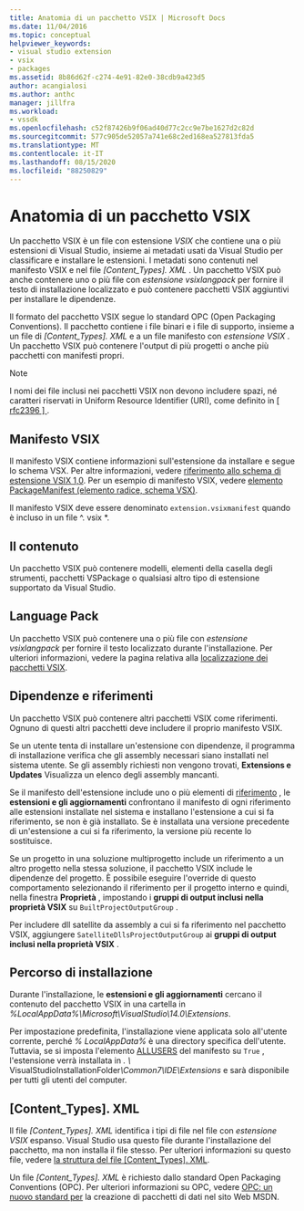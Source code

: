 ```yaml
---
title: Anatomia di un pacchetto VSIX | Microsoft Docs
ms.date: 11/04/2016
ms.topic: conceptual
helpviewer_keywords:
- visual studio extension
- vsix
- packages
ms.assetid: 8b86d62f-c274-4e91-82e0-38cdb9a423d5
author: acangialosi
ms.author: anthc
manager: jillfra
ms.workload:
- vssdk
ms.openlocfilehash: c52f87426b9f06ad40d77c2cc9e7be1627d2c82d
ms.sourcegitcommit: 577c905de52057a741e68c2ed168ea527813fda5
ms.translationtype: MT
ms.contentlocale: it-IT
ms.lasthandoff: 08/15/2020
ms.locfileid: "88250829"
---
```

# <a name="anatomy-of-a-vsix-package"></a>Anatomia di un pacchetto VSIX
Un pacchetto VSIX è un file con estensione *VSIX* che contiene una o più estensioni di Visual Studio, insieme ai metadati usati da Visual Studio per classificare e installare le estensioni. I metadati sono contenuti nel manifesto VSIX e nel file *[Content_Types]. XML* . Un pacchetto VSIX può anche contenere uno o più file con *estensione vsixlangpack* per fornire il testo di installazione localizzato e può contenere pacchetti VSIX aggiuntivi per installare le dipendenze.

 Il formato del pacchetto VSIX segue lo standard OPC (Open Packaging Conventions). Il pacchetto contiene i file binari e i file di supporto, insieme a un file di *[Content_Types]. XML* e a un file manifesto con *estensione VSIX* . Un pacchetto VSIX può contenere l'output di più progetti o anche più pacchetti con manifesti propri.

> [!NOTE]
> I nomi dei file inclusi nei pacchetti VSIX non devono includere spazi, né caratteri riservati in Uniform Resource Identifier (URI), come definito in [ \[ rfc2396 \] ](https://www.rfc-editor.org/rfc/rfc2396.txt).

## <a name="the-vsix-manifest"></a>Manifesto VSIX
 Il manifesto VSIX contiene informazioni sull'estensione da installare e segue lo schema VSX. Per altre informazioni, vedere [riferimento allo schema di estensione VSIX 1,0](https://msdn.microsoft.com/library/76e410ec-b1fb-4652-ac98-4a4c52e09a2b). Per un esempio di manifesto VSIX, vedere [elemento PackageManifest (elemento radice, schema VSX)](https://msdn.microsoft.com/library/f8ae42ba-775a-4d2b-976a-f556e147f187).

 Il manifesto VSIX deve essere denominato `extension.vsixmanifest` quando è incluso in un file ^. vsix *.

## <a name="the-content"></a>Il contenuto
 Un pacchetto VSIX può contenere modelli, elementi della casella degli strumenti, pacchetti VSPackage o qualsiasi altro tipo di estensione supportato da Visual Studio.

## <a name="language-packs"></a>Language Pack
 Un pacchetto VSIX può contenere una o più file con *estensione vsixlangpack* per fornire il testo localizzato durante l'installazione. Per ulteriori informazioni, vedere la pagina relativa alla [localizzazione dei pacchetti VSIX](../extensibility/localizing-vsix-packages.md).

## <a name="dependencies-and-references"></a>Dipendenze e riferimenti
 Un pacchetto VSIX può contenere altri pacchetti VSIX come riferimenti. Ognuno di questi altri pacchetti deve includere il proprio manifesto VSIX.

 Se un utente tenta di installare un'estensione con dipendenze, il programma di installazione verifica che gli assembly necessari siano installati nel sistema utente. Se gli assembly richiesti non vengono trovati, **Extensions e Updates** Visualizza un elenco degli assembly mancanti.

 Se il manifesto dell'estensione include uno o più elementi di [riferimento](/previous-versions/visualstudio/visual-studio-2010/dd393687(v=vs.100)) , le **estensioni e gli aggiornamenti** confrontano il manifesto di ogni riferimento alle estensioni installate nel sistema e installano l'estensione a cui si fa riferimento, se non è già installato. Se è installata una versione precedente di un'estensione a cui si fa riferimento, la versione più recente lo sostituisce.

 Se un progetto in una soluzione multiprogetto include un riferimento a un altro progetto nella stessa soluzione, il pacchetto VSIX include le dipendenze del progetto. È possibile eseguire l'override di questo comportamento selezionando il riferimento per il progetto interno e quindi, nella finestra **Proprietà** , impostando i **gruppi di output inclusi nella proprietà VSIX** su `BuiltProjectOutputGroup` .

 Per includere dll satellite da assembly a cui si fa riferimento nel pacchetto VSIX, aggiungere `SatelliteDllsProjectOutputGroup` ai **gruppi di output inclusi nella proprietà VSIX** .

## <a name="installation-location"></a>Percorso di installazione
 Durante l'installazione, le **estensioni e gli aggiornamenti** cercano il contenuto del pacchetto VSIX in una cartella in *%LocalAppData%\Microsoft\VisualStudio\14.0\Extensions*.

 Per impostazione predefinita, l'installazione viene applicata solo all'utente corrente, perché *% LocalAppData%* è una directory specifica dell'utente. Tuttavia, se si imposta l'elemento [ALLUSERS](https://msdn.microsoft.com/library/ac817f50-3276-4ddb-b467-8bbb1432455b) del manifesto su `True` , l'estensione verrà installata in <em>. \\ </em> VisualStudioInstallationFolder<em>\Common7\IDE\Extensions</em> e sarà disponibile per tutti gli utenti del computer.

## <a name="content_typesxml"></a>[Content_Types]. XML
 Il file *[Content_Types]. XML* identifica i tipi di file nel file con *estensione VSIX* espanso. Visual Studio usa questo file durante l'installazione del pacchetto, ma non installa il file stesso. Per ulteriori informazioni su questo file, vedere [la struttura del file [Content_Types]. XML](the-structure-of-the-content-types-dot-xml-file.md).

 Un file *[Content_Types]. XML* è richiesto dallo standard Open Packaging Conventions (OPC). Per ulteriori informazioni su OPC, vedere [OPC: un nuovo standard per](https://blogs.msdn.microsoft.com/msdnmagazine/2007/08/08/opc-a-new-standard-for-packaging-your-data/) la creazione di pacchetti di dati nel sito Web MSDN.
